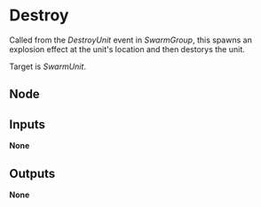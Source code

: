 # Destroy
Called from the *DestroyUnit* event in *SwarmGroup*, this spawns an explosion effect
at the unit's location and then destorys the unit.  

Target is *SwarmUnit*.  

## Node

## Inputs
**None**

## Outputs
**None**